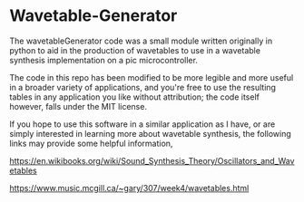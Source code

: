 # Wavetable-Generator

The wavetableGenerator code was a small module written originally in python to aid in the production of wavetables to use in a wavetable synthesis implementation on a pic microcontroller.

The code in this repo has been modified to be more legible and more useful in a broader variety of applications, and you're free to use the resulting tables in any application you like without attribution; the code itself however, falls under the MIT license.

If you hope to use this software in a similar application as I have, or are simply interested in learning more about wavetable synthesis, the following links may provide some helpful information,

https://en.wikibooks.org/wiki/Sound_Synthesis_Theory/Oscillators_and_Wavetables

https://www.music.mcgill.ca/~gary/307/week4/wavetables.html
